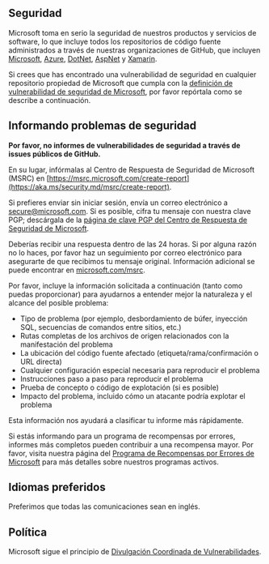 <!-- BEGIN MICROSOFT SECURITY.MD V0.0.9 BLOCK -->

## Seguridad

Microsoft toma en serio la seguridad de nuestros productos y servicios de software, lo que incluye todos los repositorios de código fuente administrados a través de nuestras organizaciones de GitHub, que incluyen [Microsoft](https://github.com/Microsoft), [Azure](https://github.com/Azure), [DotNet](https://github.com/dotnet), [AspNet](https://github.com/aspnet) y [Xamarin](https://github.com/xamarin).

Si crees que has encontrado una vulnerabilidad de seguridad en cualquier repositorio propiedad de Microsoft que cumpla con la [definición de vulnerabilidad de seguridad de Microsoft](https://aka.ms/security.md/definition), por favor repórtala como se describe a continuación.

## Informando problemas de seguridad

**Por favor, no informes de vulnerabilidades de seguridad a través de issues públicos de GitHub.**

En su lugar, infórmalas al Centro de Respuesta de Seguridad de Microsoft (MSRC) en [https://msrc.microsoft.com/create-report](https://aka.ms/security.md/msrc/create-report).

Si prefieres enviar sin iniciar sesión, envía un correo electrónico a [secure@microsoft.com](mailto:secure@microsoft.com). Si es posible, cifra tu mensaje con nuestra clave PGP; descárgala de la [página de clave PGP del Centro de Respuesta de Seguridad de Microsoft](https://aka.ms/security.md/msrc/pgp).

Deberías recibir una respuesta dentro de las 24 horas. Si por alguna razón no lo haces, por favor haz un seguimiento por correo electrónico para asegurarte de que recibimos tu mensaje original. Información adicional se puede encontrar en [microsoft.com/msrc](https://www.microsoft.com/msrc).

Por favor, incluye la información solicitada a continuación (tanto como puedas proporcionar) para ayudarnos a entender mejor la naturaleza y el alcance del posible problema:

  * Tipo de problema (por ejemplo, desbordamiento de búfer, inyección SQL, secuencias de comandos entre sitios, etc.)
  * Rutas completas de los archivos de origen relacionados con la manifestación del problema
  * La ubicación del código fuente afectado (etiqueta/rama/confirmación o URL directa)
  * Cualquier configuración especial necesaria para reproducir el problema
  * Instrucciones paso a paso para reproducir el problema
  * Prueba de concepto o código de explotación (si es posible)
  * Impacto del problema, incluido cómo un atacante podría explotar el problema

Esta información nos ayudará a clasificar tu informe más rápidamente.

Si estás informando para un programa de recompensas por errores, informes más completos pueden contribuir a una recompensa mayor. Por favor, visita nuestra página del [Programa de Recompensas por Errores de Microsoft](https://aka.ms/security.md/msrc/bounty) para más detalles sobre nuestros programas activos.

## Idiomas preferidos

Preferimos que todas las comunicaciones sean en inglés.

## Política

Microsoft sigue el principio de [Divulgación Coordinada de Vulnerabilidades](https://aka.ms/security.md/cvd).

<!-- END MICROSOFT SECURITY.MD BLOCK --> 